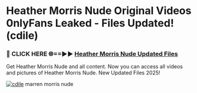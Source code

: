 # Heather Morris Nude Original Videos 0nlyFans Leaked - Files Updated! (cdile)

<h3>🔴 CLICK HERE 🌐==►► <a href="https://tinyurl.com/5h6xmrr3" rel="nofollow">Heather Morris Nude Updated Files</a></h3>

Get Heather Morris Nude and all content. Now you can access all videos and pictures of Heather Morris Nude. New Updated Files 2025!

[![cdile](https://i.imgur.com/KVD873Z.gif)](https://tinyurl.com/5h6xmrr3)
marren morris nude